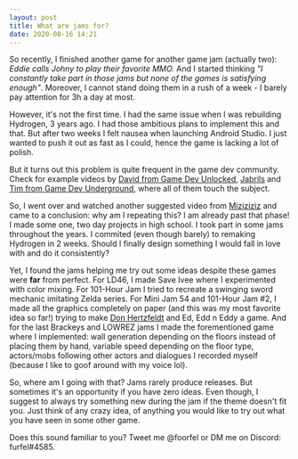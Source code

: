 ```yaml
---
layout: post
title: What are jams for?
date: 2020-08-16 14:21
---
```

So recently, I finished another game for another game jam (actually two): *Eddie calls Johny to play their favorite MMO.* And I started thinking *"I constantly take part in those jams but none of the games is satisfying enough"*. Moreover, I cannot stand doing them in a rush of a week - I barely pay attention for 3h a day at most.

However, it's not the first time. I had the same issue when I was rebuilding Hydrogen, 3 years ago. I had those ambitious plans to implement this and that. But after two weeks I felt nausea when launching Android Studio. I just wanted to push it out as fast as I could, hence the game is lacking a lot of polish.

But it turns out this problem is quite frequent in the game dev community. Check for example videos by [David from Game Dev Unlocked](https://www.youtube.com/watch?v=zoG-uwWaJJM), [Jabrils](https://www.youtube.com/watch?v=x3fZGZspopI) and [Tim from Game Dev Underground](https://www.youtube.com/watch?v=JWbVDfMgdyg), where all of them touch the subject.

So, I went over and watched another suggested video from [Miziziziz](https://www.youtube.com/watch?v=5-iST0a69cI) and came to a conclusion: why am I repeating this? I am already past that phase! I made some one, two day projects in high school. I took part in some jams throughout the years. I commited (even though barely) to remaking Hydrogen in 2 weeks. Should I finally design something I would fall in love with and do it consistently?

Yet, I found the jams helping me try out some ideas despite these games were **far** from perfect. For LD46, I made Save Ivee where I experimented with color mixing. For 101-Hour Jam I tried to recreate a swinging sword mechanic imitating Zelda series. For Mini Jam 54 and 101-Hour Jam #2, I made all the graphics completely on paper (and this was my most favorite idea so far!) trying to make [Don Hertzfeldt](https://www.youtube.com/watch?v=W7JyjZI3LUM) and Ed, Edd n Eddy a game. And for the last Brackeys and LOWREZ jams I made the forementioned game where I implemented: wall generation depending on the floors instead of placing them by hand, variable speed depending on the floor type, actors/mobs following other actors and dialogues I recorded myself (because I like to goof around with my voice lol).

So, where am I going with that? Jams rarely produce releases. But sometimes it's an opportunity if you have zero ideas. Even though, I suggest to always try something new during the jam if the theme doesn't fit you. Just think of any crazy idea, of anything you would like to try out what you have seen in some other game.

Does this sound familiar to you? Tweet me @foorfel or DM me on Discord: furfel#4585.
